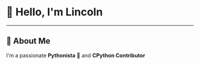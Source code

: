 # 👋 Hello, I'm Lincoln  
---

## 🚀 About Me
I'm a passionate **Pythonista** 🐍 and **CPython Contributor**
